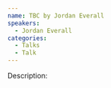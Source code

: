 ```yaml
---
name: TBC by Jordan Everall
speakers:
  - Jordan Everall
categories:
  - Talks
  - Talk
---
```


Description:
